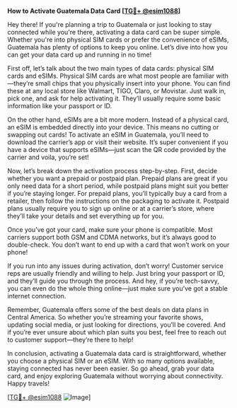 **How to Activate Guatemala Data Card [[TG💪+ @esim1088](https://t.me/s/esim1088)]**

Hey there! If you're planning a trip to Guatemala or just looking to stay connected while you're there, activating a data card can be super simple. Whether you're into physical SIM cards or prefer the convenience of eSIMs, Guatemala has plenty of options to keep you online. Let’s dive into how you can get your data card up and running in no time!

First off, let’s talk about the two main types of data cards: physical SIM cards and eSIMs. Physical SIM cards are what most people are familiar with—they’re small chips that you physically insert into your phone. You can find these at any local store like Walmart, TIGO, Claro, or Movistar. Just walk in, pick one, and ask for help activating it. They’ll usually require some basic information like your passport or ID.

On the other hand, eSIMs are a bit more modern. Instead of a physical card, an eSIM is embedded directly into your device. This means no cutting or swapping out cards! To activate an eSIM in Guatemala, you’ll need to download the carrier’s app or visit their website. It’s super convenient if you have a device that supports eSIMs—just scan the QR code provided by the carrier and voila, you’re set!

Now, let’s break down the activation process step-by-step. First, decide whether you want a prepaid or postpaid plan. Prepaid plans are great if you only need data for a short period, while postpaid plans might suit you better if you’re staying longer. For prepaid plans, you’ll typically buy a card from a retailer, then follow the instructions on the packaging to activate it. Postpaid plans usually require you to sign up online or at a carrier’s store, where they’ll take your details and set everything up for you.

Once you’ve got your card, make sure your phone is compatible. Most carriers support both GSM and CDMA networks, but it’s always good to double-check. You don’t want to end up with a card that won’t work on your phone!

If you run into any issues during activation, don’t worry! Customer service reps are usually friendly and willing to help. Just bring your passport or ID, and they’ll guide you through the process. And hey, if you’re tech-savvy, you can even do the whole thing online—just make sure you’ve got a stable internet connection.

Remember, Guatemala offers some of the best deals on data plans in Central America. So whether you’re streaming your favorite shows, updating social media, or just looking for directions, you’ll be covered. And if you’re ever unsure about which plan suits you best, feel free to reach out to customer support—they’re there to help!

In conclusion, activating a Guatemala data card is straightforward, whether you choose a physical SIM or an eSIM. With so many options available, staying connected has never been easier. So go ahead, grab your data card, and enjoy exploring Guatemala without worrying about connectivity. Happy travels!

[[TG💪+ @esim1088](https://t.me/s/esim1088) ![Image](https://i.postimg.cc/Y0z9fWf4/image.png)]